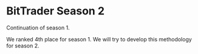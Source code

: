 # BitTrader Season 2 

Continuation of season 1. 

We ranked 4th place for season 1. We will try to develop this methodology for season 2. 


